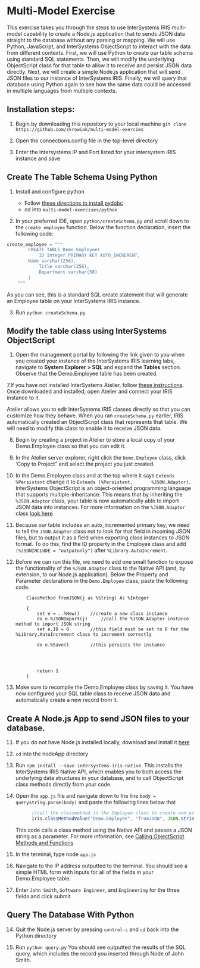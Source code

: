 # Multi-Model Exercise

This exercise takes you through the steps to use InterSystems IRIS multi-model capability to create a Node.js application that to sends JSON data straight to the database without any parsing or mapping. We will use Python, JavaScript, and InterSystems ObjectScript to interact with the data from different contexts. First, we will use Python to create our table schema using standard SQL statements.  Then, we will modify the underlying ObjectScript class for that table to allow it to receive and persist JSON data directly. Next, we will create a simple Node.js application that will send JSON files to our instance of InterSystems IRIS. Finally, we will query that database using Python again to see how the same data could be accessed in multiple languages from multiple contexts.

## Installation steps:

1. Begin by downloading this repository to your local machine `git clone https://github.com/zkrowiak/multi-model-exercies`

2. Open the connections.config file in the top-level directory

3. Enter the Intersystems IP and Port listed for your intersystem IRIS instance and save


## Create The Table Schema Using Python
1. Install and configure python
  	* Follow [these directions to install pydobc](https://github.com/intersystems/quickstarts-python/blob/master/pyodbc_install.md)
  	* cd into `multi-model-exercises/python`

2. In your preferred IDE, open `python/createSchema.py` and scroll down to the `create_employee` function. Below the function declaration, insert the following code:

```python
create_employee = """
        CREATE TABLE Demo.Employee(
            ID Integer PRIMARY KEY AUTO_INCREMENT,
	    Name varchar(256),
            Title varchar(256), 
            Department varchar(50)
        )
    """
```

As you can see, this is a standard SQL create statement that will generate an Employee table on your InterSystems IRIS instance.

3. Run `python createSchema.py`. 

## Modify the table class using InterSystems ObjectScript
	
1. Open the management portal by following the link given to you when you created your instance of the InterSystems IRIS learning labs, navigate to **System Explorer > SQL** and expand the **Tables** section.  Observe that the Demo.Employee table has been created.

7.If you have not installed InterSystems Atelier, follow [these instructions](https://download.intersystems.com/download/atelier.csp). Once downloaded and installed, open Atelier and connect your IRIS instance to it.  

Atelier allows you to edit InterSystems IRIS classes directly so that you can customize how they behave. When you ran `createSchema.py` earlier, IRIS automatically created an ObjectScript class that represents that table.  We will need to modify this class to enable it to receive JSON data.

8. Begin by creating a project in Atelier to store a local copy of your Demo.Employee class so that you can edit it.

9. In the Atelier server explorer, right click the `Demo.Employee` class, click ‘Copy to Project” and select the project you just created.

10. In the Demo.Employee class and at the top where it says `Extends %Persistant` change it to `Extends (%Persistent, 		%JSON.Adaptor)`.  InterSystems ObjectScript is an object-oriented programming language that supports multiple-inheritance.  This means that by inheriting the `%JSON.Adaptor` class, your table is now automatically able to import JSON data into instances.  For more information on the `%JSON.Adaptor` class [look here](https://docs.intersystems.com/irislatest/csp/docbook/DocBook.UI.Page.cls?KEY=GJSON_adaptor)

11.  Because our table includes an auto_incremented primary key, we need to tell the `JSON.Adaptor` class not to look for that field in incoming JSON files, but to output it as a field when exporting class instances to JSON format.  To do this, find the ID property in the Employee class and add `(%JSONINCLUDE = "outputonly")` after `%Library.AutoIncrement`.

12. Before we can run this file, we need to add one small function to expose the functionality of the `%JSON.Adaptor` class to the Native API (and, by extension, to our Node.js application).  Below the Property and Parameter declarations in the `Demo.Employee` class, paste the following code.

	```ObjectScript
		ClassMethod fromJSON(j as %String) As %Integer

		{
			set e = ..%New() 	//create a new class instance
			do e.%JSONImport(j) 	//call the %JSON.Adapter instance method to import JSON string
			set e.ID = 0 		//this field must be set to 0 for the %Library.AutoIncrement class to increment correctly

			do e.%Save() 		//this persists the instance




			return 1
		}
	```
13. Make sure to recompile the Demo.Employee class by saving it. You have now configured your SQL table class to receive JSON data and automatically create a new record from it.

## Create A Node.js App to send JSON files to your database.
11. If you do not have Node.js installed locally, download and install it [here](https://nodejs.org/en/download/)

12. `cd` into the nodeApp directory

13. Run `npm install --save intersystems-iris-native`. This installs the InterSystems IRIS Native API, which enables you to both access the underlying data structures in your database, and to call ObjectScript class methods directly from your code.

12. Open the `app.js` file and navigate down to the line `body = querystring.parse(body)` and paste the following lines below that 

	```JavaScript
		  //call the classmethod in the Employee class to create and persists a new database record
		  Iris.classMethodValue("Demo.Employee", "fromJSON", JSON.stringify(body))
	```

	This code calls a class method using the Native API and passes a JSON string as a parameter.  For more information, 		see [Calling ObjectScript Methods and Functions](https://docs.intersystems.com/irislatest/csp/docbook/DocBook.UI.Page.cls?KEY=BJSNAT_call)

12. In the terminal, type node `app.js`

13. Navigate to the IP address outputted to the terminal. You should see a simple HTML form with inputs for all of the fields in your Demo.Employee table.

14. Enter `John Smith`, `Software Engineer`, and `Engineering` for the three fields and click submit

## Query The Database With Python
14. Quit the Node.js server by pressing `control-c` and `cd` back into the Python directory

15. Run `python query.py` You should see outputted the results of the SQL query, which includes the record you inserted through Node of John Smith.


